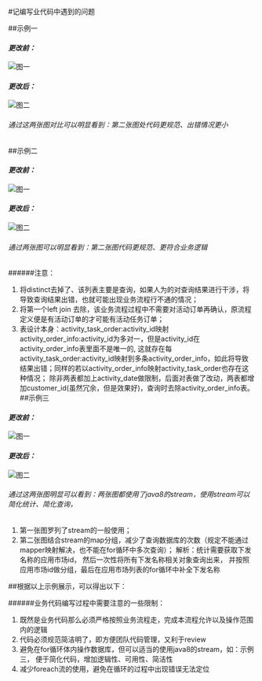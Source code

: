 
#记编写业代码中遇到的问题

##示例一
#### ***更改前：***
 ![图一](./images/image1.png)
#### ***更改后：***
 ![图二](./images/image2.png) 
 
###### 通过这两张图对比可以明显看到：第二张图处代码更规范、出错情况更小
##示例二
#### ***更改前：***
  ![图一](./images/image3.png)
#### ***更改后：***
  ![图二](./images/image4.png)
  
###### 通过两张图可以明显看到：第二张图代码更规范、更符合业务逻辑
  ######注意：
  1. 将distinct去掉了、该列表主要是查询，如果人为的对查询结果进行干涉，将导致查询结果出错，也就可能出现业务流程行不通的情况；
  2. 将第一个left join 去除，该业务流程过程中不需要对活动订单再确认，原流程定义便是有活动订单的才可能有活动任务订单；
  3. 表设计本身：activity_task_order:activity_id映射activity_order_info:activity_id为多对一，但是activity_id在activity_order_info表里面不是唯一的,
  这就存在每activity_task_order:activity_id映射到多条activity_order_info，如此将导致结果出错；同样的若以activity_order_info映射activity_task_order也存在这种情况；
  除非两表都加上activity_date做限制，后面对表做了改动，两表都增加customer_id(虽然冗余，但是效果好)，查询时去除activity_order_info表。
##示例三
#### ***更改前：***
  ![图一](./images/image5.png)
#### ***更改后：***
  ![图二](./images/image6.png)
  
###### 通过这两张图明显可以看到：两张图都使用了java8的stream，使用stream可以简化统计、简化查询，
  1. 第一张图罗列了stream的一般使用；
  2. 第二张图结合stream的map分组，减少了查询数据库的次数（规定不能通过mapper映射解决，也不能在for循环中多次查询）；
    解析：统计需要获取下发名称的应用市场id， 然后一次性将所有下发名称相关对象查询出来， 并按照应用市场id做分组，最后在应用市场列表的for循环中补全下发名称
  
  
##根据以上示例展示，可以得出以下：
  
######业务代码编写过程中需要注意的一些限制：
  
  1. 既然是业务代码那么必须严格按照业务流程走，完成本流程允许以及操作范围内的逻辑
  2. 代码必须规范简洁明了，即方便团队代码管理，又利于review
  3. 避免在for循环体内操作数据库，但可以适当的使用java8的stream，如：示例三，
  便于简化代码，增加逻辑性、可用性、简洁性
  4. 减少foreach流的使用，避免在循环的过程中出现错误无法定位
  
  